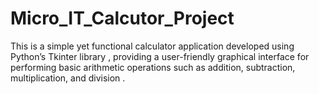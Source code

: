 # Micro_IT_Calcutor_Project
This is a simple yet functional calculator application developed using Python’s Tkinter library , providing a user-friendly graphical interface for performing basic arithmetic operations such as addition, subtraction, multiplication, and division . 
